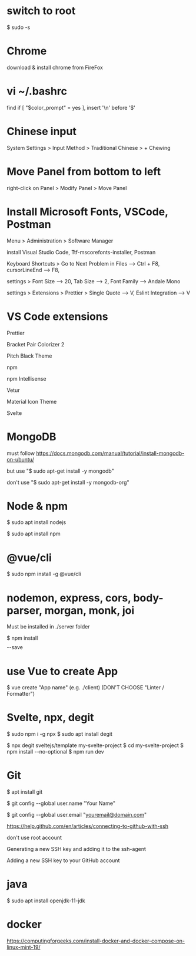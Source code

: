 # switch to root

$ sudo -s

# Chrome

download & install chrome from FireFox

# vi ~/.bashrc

find if [ "$color_prompt" = yes ], insert '\n' before '\$'

# Chinese input

System Settings > Input Method > Traditional Chinese > + Chewing

# Move Panel from bottom to left

right-click on Panel > Modify Panel > Move Panel

# Install Microsoft Fonts, VSCode, Postman

Menu > Administration > Software Manager

install Visual Studio Code, Ttf-mscorefonts-installer, Postman

Keyboard Shortcuts > Go to Next Problem in Files --> Ctrl + F8, cursorLineEnd --> F8,

settings > Font Size --> 20, Tab Size --> 2, Font Family --> Andale Mono

settings > Extensions > Prettier > Single Quote --> V, Eslint Integration --> V

# VS Code extensions 

Prettier

Bracket Pair Colorizer 2

Pitch Black Theme

npm

npm Intellisense

Vetur

Material Icon Theme

Svelte

# MongoDB

must follow https://docs.mongodb.com/manual/tutorial/install-mongodb-on-ubuntu/

but use "$ sudo apt-get install -y mongodb"

don't use "$ sudo apt-get install -y mongodb-org"

# Node & npm

$ sudo apt install nodejs

$ sudo apt install npm

# @vue/cli

$ sudo npm install -g @vue/cli

# nodemon, express, cors, body-parser, morgan, monk, joi

Must be installed in ./server folder

$ npm install $$$$ --save

# use Vue to create App

$ vue create "App name" (e.g. ./client) (DON'T CHOOSE "Linter / Formatter")

# Svelte, npx, degit

$ sudo npm i -g npx
$ sudo apt install degit

$ npx degit sveltejs/template my-svelte-project
$ cd my-svelte-project
$ npm install --no-optional
$ npm run dev

# Git

$ apt install git

$ git config --global user.name "Your Name"

$ git config --global user.email "youremail@domain.com"

https://help.github.com/en/articles/connecting-to-github-with-ssh

don't use root account

Generating a new SSH key and adding it to the ssh-agent

Adding a new SSH key to your GitHub account

# java

$ sudo apt install openjdk-11-jdk

# docker

https://computingforgeeks.com/install-docker-and-docker-compose-on-linux-mint-19/

